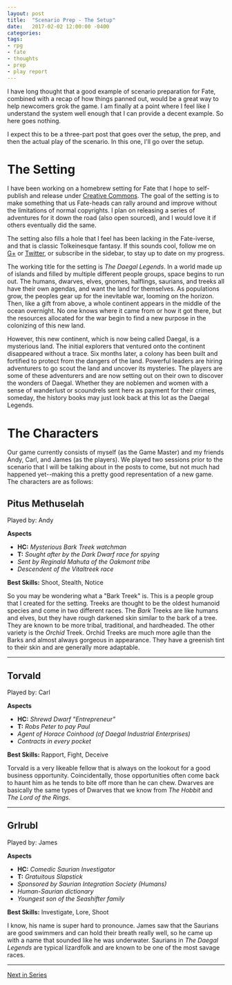 ```yaml
---
layout: post
title:  "Scenario Prep - The Setup"
date:   2017-02-02 12:00:00 -0400 
categories: 
tags: 
- rpg
- fate
- thoughts
- prep
- play report
---
```


I have long thought that a good example of scenario preparation for Fate, combined with a recap of how things panned out, would be a great way to help newcomers grok the game. I am finally at a point where I feel like I understand the system well enough that I can provide a decent example. So here goes nothing.<!--more-->

I expect this to be a three-part post that goes over the setup, the prep, and then the actual play of the scenario. In this one, I'll go over the setup.

# The Setting
I have been working on a homebrew setting for Fate that I hope to self-publish and release under [Creative Commons](https://creativecommons.org/licenses/by/4.0/). The goal of the setting is to make something that us Fate-heads can rally around and improve without the limitations of normal copyrights. I plan on releasing a series of adventures for it down the road (also open sourced), and I would love it if others eventually did the same. 

The setting also fills a hole that I feel has been lacking in the Fate-iverse, and that is classic Tolkeinesque fantasy. If this sounds cool, follow me on [G+](https://plus.google.com/116394742606298068145) or [Twitter](https://twitter.com/treetrnk), or subscribe in the sidebar, to stay up to date on my progress.

The working title for the setting is *The Daegal Legends*. In a world made up of islands and filled by multiple different people groups, space begins to run out. The humans, dwarves, elves, gnomes, halflings, saurians, and treeks all have their own agendas, and want the land for themselves. As populations grow, the peoples gear up for the inevitable war, looming on the horizon. Then, like a gift from above, a whole continent appears in the middle of the ocean overnight. No one knows where it came from or how it got there, but the resources allocated for the war begin to find a new purpose in the colonizing of this new land. 

However, this new continent, which is now being called Daegal, is a mysterious land. The initial explorers that ventured onto the continent disappeared without a trace. Six months later, a colony has been built and fortified to protect from the dangers of the land. Powerful leaders are hiring adventurers to go scout the land and uncover its mysteries. The players are some of these adventurers and are now setting out on their own to discover the wonders of Daegal. Whether they are noblemen and women with a sense of wanderlust or scoundrels sent here as payment for their crimes, someday, the history books may just look back at this lot as the Daegal Legends.

# The Characters
Our game currently consists of myself (as the Game Master) and my friends Andy, Carl, and James (as the players). We played two sessions prior to the scenario that I will be talking about in the posts to come, but not much had happened yet--making this a pretty good representation of a new game. The characters are as follows:

## Pitus Methuselah

Played by: Andy

**Aspects**

* **HC:** *Mysterious Bark Treek watchman*
* **T:** *Sought after by the Dark Dwarf race for spying*
* *Sent by Reginald Mahuta of the Oakmont tribe*
* *Descendent of the Vitaltreek race*

**Best Skills:** Shoot, Stealth, Notice

So you may be wondering what a "Bark Treek" is. This is a people group that I created for the setting. Treeks are thought to be the oldest humanoid species and come in two different races. The *Bark* Treeks are like humans and elves, but they have rough darkened skin similar to the bark of a tree. They are known to be more tribal, traditional, and hardheaded. The other variety is the *Orchid* Treek. Orchid Treeks are much more agile than the Barks and almost always gorgeous in appearance. They have a greenish tint to their skin and are generally more adaptable.

___

## Torvald

Played by: Carl

**Aspects**

* **HC:** *Shrewd Dwarf "Entrepreneur"*
* **T:** *Robs Peter to pay Paul*
* *Agent of Horace Coinhood (of Daegal Industrial Enterprises)*
* *Contracts in every pocket*

**Best Skills:** Rapport, Fight, Deceive

Torvald is a very likeable fellow that is always on the lookout for a good business opportunity. Coincidentally, those opportunities often come back to haunt him as he tends to bite off more than he can chew. Dwarves are basically the same types of Dwarves that we know from *The Hobbit* and *The Lord of the Rings*.

___

## Grlrubl

Played by: James

**Aspects**

* **HC:** *Comedic Saurian Investigator*
* **T:** *Gratuitous Slapstick*
* *Sponsored by Saurian Integration Society (Humans)*
* *Human-Saurian dictionary*
* *Youngest son of the Seashifter family*

**Best Skills:** Investigate, Lore, Shoot

I know, his name is super hard to pronounce. James saw that the Saurians are good swimmers and can hold their breath really well, so he came up with a name that sounded like he was underwater. Saurians in *The Daegal Legends* are typical lizardfolk and are known to be one of the most savage races.

---

<a href="{{site.url}}/2017/02/06/scenario-prep-part2.html" class="btn btn-default right">Next in Series <i class="fa fa-caret-right"></i></a>
<!--
<a href="{{site.url}}/2016/10/22/dungeons-scenes-and-scenarios.html" class="btn btn-default">
  <i class="fa fa-caret-left"></i> Previous in Series</a>
-->
<br />
<br /> 
